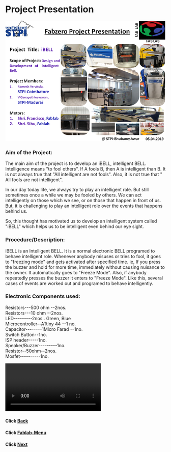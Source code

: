 

#  Project   Presentation
   
![Project Slide](/images/projectslide.png)




### Aim of the Project: 

The main aim of the project is to develop an iBELL, intelligent BELL. 
Intelligence means "to fool others". If A fools B, then A is intelligent than B.   It is not always true that "All intelligent are not fools".
Also, it is  not  true  that " All fools  are not intelligent". 

In  our day today life, we  always try  to play  an intelligent  role.  But  still sometimes once a while we may be fooled by others. We can act intelligently  on  those  which we see, or on  those that happen in front of us.  But, it is challenging to play an intelligent role over the events that happens behind us. 

So, this thought has  motivated us to develop an intelligent system called "iBELL" which helps us to be intelligent  even behind our eye  sight. 

### Procedure/Description:

iBELL  is an Intelligent BELL. It is a normal electronic BELL programed to behave intelligent role.
Whenever anybody misuses or  tries to fool, it goes to "freezing mode"  and gets  activated after specified time.
ie, If you press the buzzer and hold for more time,  immediately without causing nuisance to the owner.  It automatically goes  to "Freeze Mode". Also,  if anybody repeatedly presses the buzzer  it enters to "Freeze Mode". Like this,  several cases of events  are worked out  and  programed to behave  intelligently.


### Electronic Components   used:  
Resistors---500 ohm --2nos.  
Resistors---10 ohm  --2nos.  
LED---------2nos.. Green, Blue  
Microcontroller--ATtiny 44  --1 no.  
Capacitor--------1Micro Farad --1no.  
Switch Button--1no.  
ISP header-----1no.  
Speaker/Buzzer---------1no.  
Resistor--50ohm--2nos.  
Mosfet----------1no.  

![Project video](/images/project-video.mp4)
#### Click [Back](/mdfiles/pcb-design.md)
#### Click [Fablab-Menu](/mdfiles/Fab-Lab.md)
#### Click [Next](/mdfiles/Thankyou.md)